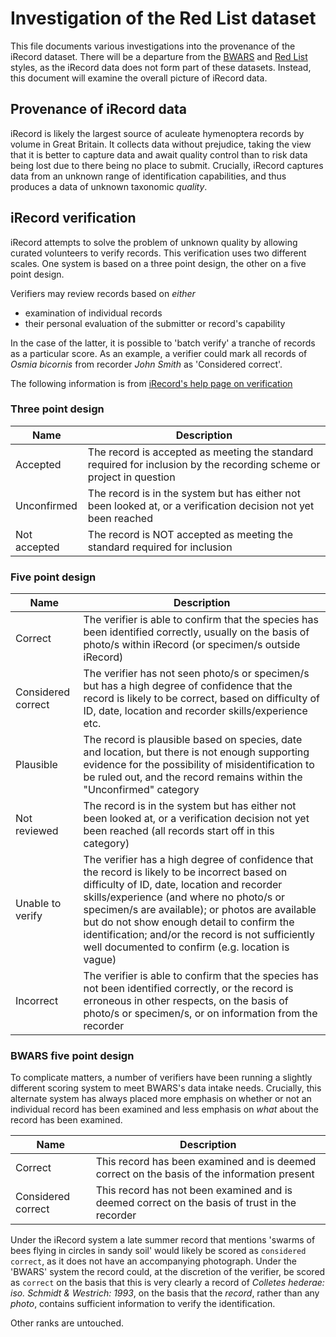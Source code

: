 # Investigation of the Red List dataset
This file documents various investigations into the provenance of the iRecord dataset. There will be a departure from the [BWARS](./bwars.md) and [Red List](./Red%20List.md) styles, as the iRecord data does not form part of these datasets. Instead, this document will examine the overall picture of iRecord data.

## Provenance of iRecord data
iRecord is likely the largest source of aculeate hymenoptera records by volume in Great Britain. It collects data without prejudice, taking the view that it is better to capture data and await quality control than to risk data being lost due to there being no place to submit. Crucially, iRecord captures data from an unknown range of identification capabilities, and thus produces a data of unknown taxonomic *quality*.

## iRecord verification
iRecord attempts to solve the problem of unknown quality by allowing curated volunteers to verify records. This verification uses two different scales. One system is based on a three point design, the other on a five point design.

Verifiers may review records based on *either*
- examination of individual records
- their personal evaluation of the submitter or record's capability

In the case of the latter, it is possible to 'batch verify' a tranche of records as a particular score. As an example, a verifier could mark all records of *Osmia bicornis* from recorder *John Smith* as 'Considered correct'.

The following information is from [iRecord's help page on verification](https://irecord.org.uk/help/records-verified)

### Three point design
|Name|Description|
|---|---|
|Accepted|The record is accepted as meeting the standard required for inclusion by the recording scheme or project in question|
|Unconfirmed|The record is in the system but has either not been looked at, or a verification decision not yet been reached|
|Not accepted|The record is NOT accepted as meeting the standard required for inclusion|

### Five point design
|Name|Description|
|---|---|
|Correct|The verifier is able to confirm that the species has been identified correctly, usually on the basis of photo/s within iRecord (or specimen/s outside iRecord)|
|Considered correct|The verifier has not seen photo/s or specimen/s but has a high degree of confidence that the record is likely to be correct, based on difficulty of ID, date, location and recorder skills/experience etc.|
|Plausible|The record is plausible based on species, date and location, but there is not enough supporting evidence for the possibility of misidentification to be ruled out, and the record remains within the "Unconfirmed" category|
|Not reviewed|The record is in the system but has either not been looked at, or a verification decision not yet been reached (all records start off in this category)|
|Unable to verify|The verifier has a high degree of confidence that the record is likely to be incorrect based on difficulty of ID, date, location and recorder skills/experience (and where no photo/s or specimen/s are available); or photos are available but do not show enough detail to confirm the identification; and/or the record is not sufficiently well documented to confirm (e.g. location is vague)|
|Incorrect|The verifier is able to confirm that the species has not been identified correctly, or the record is erroneous in other respects, on the basis of photo/s or specimen/s, or on information from the recorder|

### BWARS five point design
To complicate matters, a number of verifiers have been running a slightly different scoring system to meet BWARS's data intake needs. Crucially, this alternate system has always placed more emphasis on whether or not an individual record has been examined and less emphasis on *what* about the record has been examined.

|Name|Description|
|---|---|
|Correct|This record has been examined and is deemed correct on the basis of the information present|
|Considered correct|This record has not been examined and is deemed correct on the basis of trust in the recorder|

Under the iRecord system a late summer record that mentions 'swarms of bees flying in circles in sandy soil' would likely be scored as `considered correct`, as it does not have an accompanying photograph. Under the 'BWARS' system the record could, at the discretion of the verifier, be scored as `correct` on the basis that this is very clearly a record of *Colletes hederae: iso. Schmidt & Westrich: 1993*, on the basis that the *record*, rather than any *photo*, contains sufficient information to verify the identification.

Other ranks are untouched.